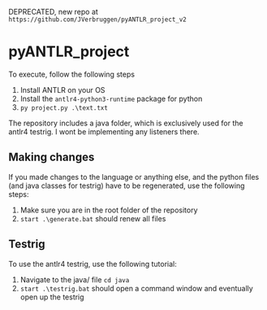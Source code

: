 DEPRECATED, new repo at `https://github.com/JVerbruggen/pyANTLR_project_v2`

# pyANTLR_project

To execute, follow the following steps
1. Install ANTLR on your OS
2. Install the `antlr4-python3-runtime` package for python
3. `py project.py .\text.txt`

The repository includes a java folder, which is exclusively used for the antlr4 testrig. I wont be implementing any listeners there.

## Making changes

If you made changes to the language or anything else, and the python files (and java classes for testrig) have to be regenerated, use the following steps:
1. Make sure you are in the root folder of the repository
2. `start .\generate.bat` should renew all files

## Testrig

To use the antlr4 testrig, use the following tutorial:
1. Navigate to the java/ file `cd java`
2. `start .\testrig.bat` should open a command window and eventually open up the testrig
